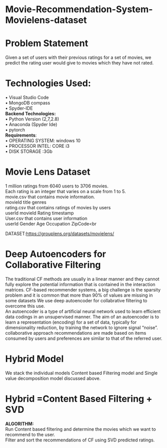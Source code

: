 # Movie-Recommendation-System-Movielens-dataset
# Problem Statement <br>
Given a set of users with their previous ratings for a set of movies, we predict the rating user would give to movies which they have not rated.<br>
# Technologies Used:
•	Visual Studio Code<br>
•	MongoDB compass<br>
•	Spyder-IDE<br>
<b> Backend Technologies:</b><br>
•	Python Version (2,7,2.8)<br>
•	Anaconda (Spyder Ide)<br>
•	pytorch<br>
<b>Requirements</b>:<br>
•	OPERATING SYSTEM: windows 10<br>
•	PROCESSOR INTEL: CORE i3<br>
•	DISK STORAGE :3Gb<br>
# Movie Lens Dataset
1 million ratings from 6040 users to 3706 movies.<br>
Each rating is an integer that varies on a scale from 1 to 5.<br>
movie.csv that contains movie information.<br>
movieId	title	genres<br>
rating.csv that contains ratings of movies by users<br>
userId		movieId		Rating	  timestamp<br>
User.csv that contains user information<br>
userId	      Gender	 Age	 Occupation 	ZipCode<br

DATASET:https://grouplens.org/datasets/movielens/<br>
                                                     
# Deep Autoencoders for Collaborative Filtering
                                                    
The traditional CF methods are usually in a linear manner and they cannot fully explore the potential information that is contained in the interaction matrices.
CF-based recommender systems, a big challenge is the sparsity problem and it is common that more than 90% of values are missing in some datasets
We use deep autoencoder for collabrative filtering to overcome this use.<br>
An autoencoder is a type of artificial neural network used to learn efficient data codings in an unsupervised manner. The aim of an autoencoder is to learn a representation (encoding) for a set of data, typically for dimensionality reduction, by training the network to ignore signal “noise”.
collaborative approach recommendations are made based on items consumed by users  and preferences are similar to that of the referred user.<br>

# Hybrid Model

We  stack the individual models Content based Filtering model and Single value decomposition model discussed above.<br>
#                 Hybrid =Content Based Filtering + SVD 
<b>ALGORITHM:</b><br>
Run Content based filtering and determine the movies which we want to recommend to the user.<br>
Filter and sort the recommendations of CF using SVD predicted ratings.<br>


                                                    
                                                    

